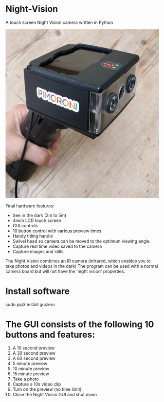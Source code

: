 # Night-Vision
A touch screen Night Vision camera written in Python

![](images/camera.jpg)

Final hardware features:
* See in the dark (2m to 5m)
* 4inch LCD touch screen
* GUI controls
* 10 button control with various preview times
* Handy titling handle 
* Swivel head so camera can be moved to the optimum viewing angle.
* Capture real time video saved to the camera
* Capture images and stills

The Night Vision combines an IR camera (infrared, which enables you to take photos and videos in the dark)  The program can be used with a normal camera board but will not have the 'night vision' properties.

# Install software

sudo pip3 install guizero

# The GUI consists of the following 10 buttons and features:
1.	A 10 second preview
2.	A 30 second preview
3.	A 60 second preview
4.	5 minute preview
5.	10 minute preview
6.	15 minute preview
7.	Take a photo
8.	Capture a 10s video clip
9.	Turn on the preview (no time limit)
10.	Close the Night Vision GUI and shut down
